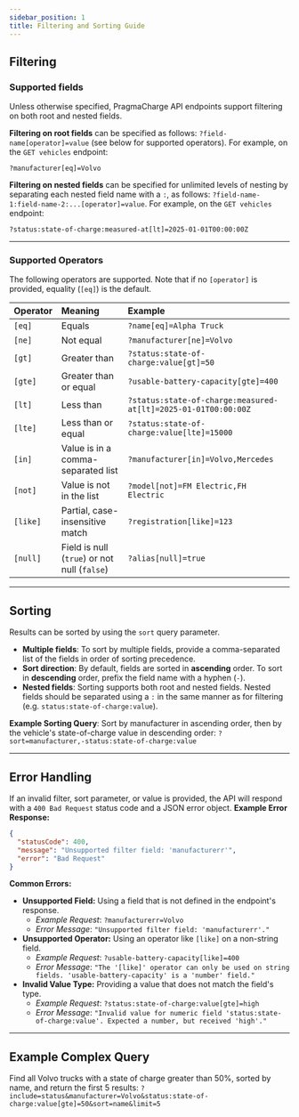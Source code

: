 ```yaml
---
sidebar_position: 1
title: Filtering and Sorting Guide
---
```


## Filtering

### Supported fields
Unless otherwise specified, PragmaCharge API endpoints support filtering on both root and nested fields. 

**Filtering on root fields** can be specified as follows: `?field-name[operator]=value` (see below for supported operators). For example, on the `GET vehicles` endpoint:

```?manufacturer[eq]=Volvo```

**Filtering on nested fields** can be specified for unlimited levels of nesting by separating each nested field name with a `:`, as follows: `?field-name-1:field-name-2:...[operator]=value`. For example, on the `GET vehicles` endpoint:

```?status:state-of-charge:measured-at[lt]=2025-01-01T00:00:00Z```

---

### Supported Operators

The following operators are supported. Note that if no `[operator]` is provided, equality (`[eq]`) is the default.

| Operator | Meaning | Example |
| :--- | :--- | :--- |
| `[eq]` | Equals | `?name[eq]=Alpha Truck` |
| `[ne]` | Not equal | `?manufacturer[ne]=Volvo` |
| `[gt]` | Greater than | `?status:state-of-charge:value[gt]=50` |
| `[gte]` | Greater than or equal | `?usable-battery-capacity[gte]=400` |
| `[lt]` | Less than | `?status:state-of-charge:measured-at[lt]=2025-01-01T00:00:00Z` |
| `[lte]` | Less than or equal | `?status:state-of-charge:value[lte]=15000` |
| `[in]` | Value is in a comma-separated list | `?manufacturer[in]=Volvo,Mercedes` |
| `[not]`| Value is not in the list | `?model[not]=FM Electric,FH Electric` |
| `[like]`| Partial, case-insensitive match | `?registration[like]=123` |
| `[null]`| Field is null (`true`) or not null (`false`) | `?alias[null]=true` |

---

## Sorting

Results can be sorted by using the `sort` query parameter.
* **Multiple fields**: To sort by multiple fields, provide a comma-separated list of the fields in order of sorting precedence.
* **Sort direction**: By default, fields are sorted in **ascending** order. To sort in **descending** order, prefix the field name with a hyphen (`-`).
* **Nested fields**: Sorting supports both root and nested fields. Nested fields should be separated using a `:` in the same manner as for filtering (e.g. `status:state-of-charge:value`).

**Example Sorting Query**:
Sort by manufacturer in ascending order, then by the vehicle's state-of-charge value in descending order:
`?sort=manufacturer,-status:state-of-charge:value`

---

## **Error Handling**
If an invalid filter, sort parameter, or value is provided, the API will respond with a `400 Bad Request` status code and a JSON error object.
**Example Error Response:**
```json
{
  "statusCode": 400,
  "message": "Unsupported filter field: 'manufacturerr'",
  "error": "Bad Request"
}
```
**Common Errors:**
* **Unsupported Field:** Using a field that is not defined in the endpoint's response.
    * _Example Request_: `?manufacturerr=Volvo`
    * _Error Message_: `"Unsupported filter field: 'manufacturerr'."`
* **Unsupported Operator:** Using an operator like `[like]` on a non-string field.
    * _Example Request_: `?usable-battery-capacity[like]=400`
    * _Error Message_: `"The '[like]' operator can only be used on string fields. 'usable-battery-capacity' is a 'number' field."`
* **Invalid Value Type:** Providing a value that does not match the field's type.
    * _Example Request_: `?status:state-of-charge:value[gte]=high`
    * _Error Message_: `"Invalid value for numeric field 'status:state-of-charge:value'. Expected a number, but received 'high'."`

---

## Example Complex Query
Find all Volvo trucks with a state of charge greater than 50%, sorted by name, and return the first 5 results:
`?include=status&manufacturer=Volvo&status:state-of-charge:value[gte]=50&sort=name&limit=5`
